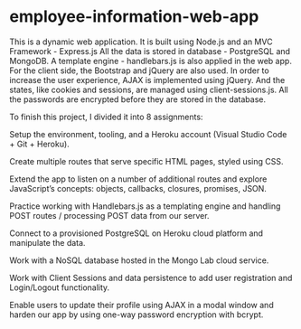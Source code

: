 # employee-information-web-app
This is a dynamic web application. It is built using Node.js and an MVC Framework - Express.js
All the data is stored in database - PostgreSQL and MongoDB.
A template engine - handlebars.js is also applied in the web app.
For the client side, the Bootstrap and jQuery are also used.
In order to increase the user experience, AJAX is implemented using jQuery.
And the states, like cookies and sessions, are managed using client-sessions.js.
All the passwords are encrypted before they are stored in the database.

To finish this project, I divided it into 8 assignments:

Setup the environment, tooling, and a Heroku account (Visual Studio Code + Git + Heroku).

Create multiple routes that serve specific HTML pages, styled using CSS.

Extend the app to listen on a number of additional routes and explore JavaScript’s concepts: objects, callbacks, closures, promises, JSON.

Practice working with Handlebars.js as a templating engine and handling POST routes / processing POST data from our server.

Connect to a provisioned PostgreSQL on Heroku cloud platform and manipulate the data.

Work with a NoSQL database hosted in the Mongo Lab cloud service.

Work with Client Sessions and data persistence to add user registration and Login/Logout functionality.

Enable users to update their profile using AJAX in a modal window and harden our app by using one-way password encryption with bcrypt.
